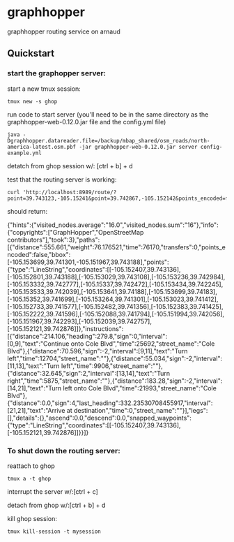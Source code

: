 # graphhopper
graphhopper routing service on arnaud
## Quickstart

### start the graphopper server:
start a new tmux session:
```
tmux new -s ghop
```
run code to start server (you'll need to be in the same directory as the graphhopper-web-0.12.0.jar file and the config.yml file)
```
java -Dgraphhopper.datareader.file=/backup/mbap_shared/osm_roads/north-america-latest.osm.pbf -jar graphhopper-web-0.12.0.jar server config-example.yml
```
detatch from ghop session w/: [ctrl + b] + d

test that the routing server is working:
```
curl 'http://localhost:8989/route/?point=39.743123,-105.15241&point=39.742867,-105.152142&points_encoded=false'
```
should return:

{"hints":{"visited_nodes.average":"16.0","visited_nodes.sum":"16"},"info":{"copyrights":["GraphHopper","OpenStreetMap contributors"],"took":3},"paths":[{"distance":555.661,"weight":76.176521,"time":76170,"transfers":0,"points_encoded":false,"bbox":[-105.153699,39.741301,-105.151967,39.743188],"points":{"type":"LineString","coordinates":[[-105.152407,39.743136],[-105.152801,39.743188],[-105.153029,39.743108],[-105.153236,39.742984],[-105.153332,39.742777],[-105.15337,39.742472],[-105.153434,39.742245],[-105.153533,39.742039],[-105.153641,39.74188],[-105.153699,39.74183],[-105.15352,39.741699],[-105.153264,39.741301],[-105.153023,39.741412],[-105.152733,39.741577],[-105.152482,39.741356],[-105.152383,39.741425],[-105.152222,39.741596],[-105.152088,39.741794],[-105.151994,39.742056],[-105.151967,39.742293],[-105.152039,39.742757],[-105.152121,39.742876]]},"instructions":[{"distance":214.106,"heading":279.8,"sign":0,"interval":[0,9],"text":"Continue onto Cole Blvd","time":25692,"street_name":"Cole Blvd"},{"distance":70.596,"sign":-2,"interval":[9,11],"text":"Turn left","time":12704,"street_name":""},{"distance":55.034,"sign":-2,"interval":[11,13],"text":"Turn left","time":9906,"street_name":""},{"distance":32.645,"sign":2,"interval":[13,14],"text":"Turn right","time":5875,"street_name":""},{"distance":183.28,"sign":-2,"interval":[14,21],"text":"Turn left onto Cole Blvd","time":21993,"street_name":"Cole Blvd"},{"distance":0.0,"sign":4,"last_heading":332.23530708455917,"interval":[21,21],"text":"Arrive at destination","time":0,"street_name":""}],"legs":[],"details":{},"ascend":0.0,"descend":0.0,"snapped_waypoints":{"type":"LineString","coordinates":[[-105.152407,39.743136],[-105.152121,39.742876]]}}]}

### To shut down the routing server:
reattach to ghop
```
tmux a -t ghop
```
interrupt the server w/:[ctrl + c]

detach from ghop w/:[ctrl + b] + d

kill ghop session:
```
tmux kill-session -t mysession
```
